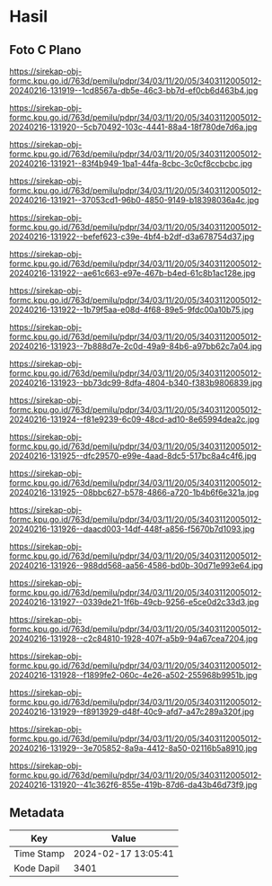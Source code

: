 # Hasil

## Foto C Plano

https://sirekap-obj-formc.kpu.go.id/763d/pemilu/pdpr/34/03/11/20/05/3403112005012-20240216-131919--1cd8567a-db5e-46c3-bb7d-ef0cb6d463b4.jpg

https://sirekap-obj-formc.kpu.go.id/763d/pemilu/pdpr/34/03/11/20/05/3403112005012-20240216-131920--5cb70492-103c-4441-88a4-18f780de7d6a.jpg

https://sirekap-obj-formc.kpu.go.id/763d/pemilu/pdpr/34/03/11/20/05/3403112005012-20240216-131921--83f4b949-1ba1-44fa-8cbc-3c0cf8ccbcbc.jpg

https://sirekap-obj-formc.kpu.go.id/763d/pemilu/pdpr/34/03/11/20/05/3403112005012-20240216-131921--37053cd1-96b0-4850-9149-b18398036a4c.jpg

https://sirekap-obj-formc.kpu.go.id/763d/pemilu/pdpr/34/03/11/20/05/3403112005012-20240216-131922--befef623-c39e-4bf4-b2df-d3a678754d37.jpg

https://sirekap-obj-formc.kpu.go.id/763d/pemilu/pdpr/34/03/11/20/05/3403112005012-20240216-131922--ae61c663-e97e-467b-b4ed-61c8b1ac128e.jpg

https://sirekap-obj-formc.kpu.go.id/763d/pemilu/pdpr/34/03/11/20/05/3403112005012-20240216-131922--1b79f5aa-e08d-4f68-89e5-9fdc00a10b75.jpg

https://sirekap-obj-formc.kpu.go.id/763d/pemilu/pdpr/34/03/11/20/05/3403112005012-20240216-131923--7b888d7e-2c0d-49a9-84b6-a97bb62c7a04.jpg

https://sirekap-obj-formc.kpu.go.id/763d/pemilu/pdpr/34/03/11/20/05/3403112005012-20240216-131923--bb73dc99-8dfa-4804-b340-f383b9806839.jpg

https://sirekap-obj-formc.kpu.go.id/763d/pemilu/pdpr/34/03/11/20/05/3403112005012-20240216-131924--f81e9239-6c09-48cd-ad10-8e65994dea2c.jpg

https://sirekap-obj-formc.kpu.go.id/763d/pemilu/pdpr/34/03/11/20/05/3403112005012-20240216-131925--dfc29570-e99e-4aad-8dc5-517bc8a4c4f6.jpg

https://sirekap-obj-formc.kpu.go.id/763d/pemilu/pdpr/34/03/11/20/05/3403112005012-20240216-131925--08bbc627-b578-4866-a720-1b4b6f6e321a.jpg

https://sirekap-obj-formc.kpu.go.id/763d/pemilu/pdpr/34/03/11/20/05/3403112005012-20240216-131926--daacd003-14df-448f-a856-f5670b7d1093.jpg

https://sirekap-obj-formc.kpu.go.id/763d/pemilu/pdpr/34/03/11/20/05/3403112005012-20240216-131926--988dd568-aa56-4586-bd0b-30d71e993e64.jpg

https://sirekap-obj-formc.kpu.go.id/763d/pemilu/pdpr/34/03/11/20/05/3403112005012-20240216-131927--0339de21-1f6b-49cb-9256-e5ce0d2c33d3.jpg

https://sirekap-obj-formc.kpu.go.id/763d/pemilu/pdpr/34/03/11/20/05/3403112005012-20240216-131928--c2c84810-1928-407f-a5b9-94a67cea7204.jpg

https://sirekap-obj-formc.kpu.go.id/763d/pemilu/pdpr/34/03/11/20/05/3403112005012-20240216-131928--f1899fe2-060c-4e26-a502-255968b9951b.jpg

https://sirekap-obj-formc.kpu.go.id/763d/pemilu/pdpr/34/03/11/20/05/3403112005012-20240216-131929--f8913929-d48f-40c9-afd7-a47c289a320f.jpg

https://sirekap-obj-formc.kpu.go.id/763d/pemilu/pdpr/34/03/11/20/05/3403112005012-20240216-131929--3e705852-8a9a-4412-8a50-02116b5a8910.jpg

https://sirekap-obj-formc.kpu.go.id/763d/pemilu/pdpr/34/03/11/20/05/3403112005012-20240216-131920--41c362f6-855e-419b-87d6-da43b46d73f9.jpg


## Metadata

| Key        | Value               |
| ---------- | ------------------- |
| Time Stamp | 2024-02-17 13:05:41 |
| Kode Dapil | 3401                |



